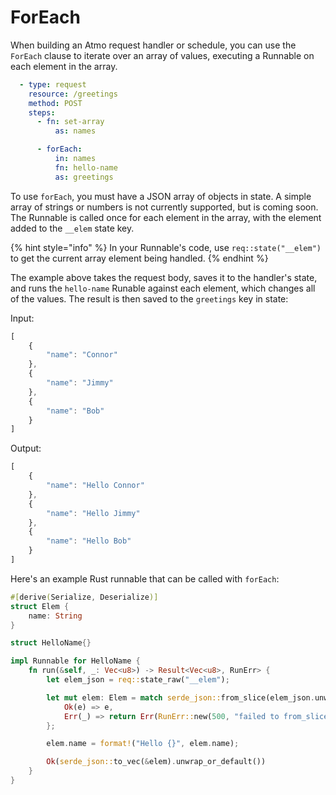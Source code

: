 # ForEach

When building an Atmo request handler or schedule, you can use the `ForEach` clause to iterate over an array of values, executing a Runnable on each element in the array.

```yaml
  - type: request
    resource: /greetings
    method: POST
    steps:
      - fn: set-array
          as: names

      - forEach:
          in: names
          fn: hello-name
          as: greetings
```

To use `forEach`, you must have a JSON array of objects in state. A simple array of strings or numbers is not currently supported, but is coming soon. The Runnable is called once for each element in the array, with the element added to the `__elem` state key.

{% hint style="info" %}
In your Runnable's code, use `req::state("__elem")` to get the current array element being handled.
{% endhint %}

The example above takes the request body, saves it to the handler's state, and runs the `hello-name` Runable against each element, which changes all of the values. The result is then saved to the `greetings` key in state: 

Input:

```javascript
[
    {
        "name": "Connor"
    },
    {
        "name": "Jimmy"
    },
    {
        "name": "Bob"
    }
]
```

Output:

```javascript
[
    {
        "name": "Hello Connor"
    },
    {
        "name": "Hello Jimmy"
    },
    {
        "name": "Hello Bob"
    }
]
```

Here's an example Rust runnable that can be called with `forEach`:

```rust
#[derive(Serialize, Deserialize)]
struct Elem {
    name: String
}

struct HelloName{}

impl Runnable for HelloName {
    fn run(&self, _: Vec<u8>) -> Result<Vec<u8>, RunErr> {
        let elem_json = req::state_raw("__elem");

        let mut elem: Elem = match serde_json::from_slice(elem_json.unwrap_or_default().as_slice()) {
            Ok(e) => e,
            Err(_) => return Err(RunErr::new(500, "failed to from_slice"))
        };

        elem.name = format!("Hello {}", elem.name);

        Ok(serde_json::to_vec(&elem).unwrap_or_default())
    }
}
```

